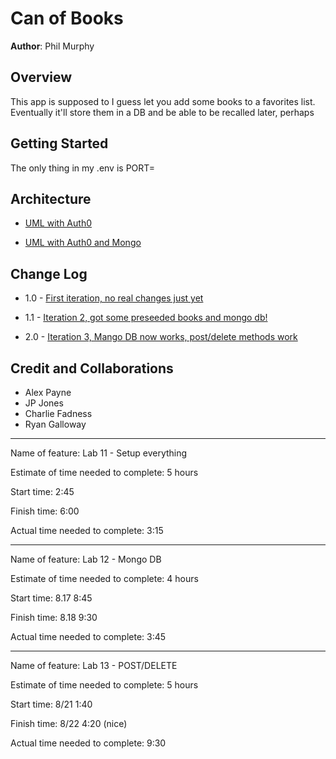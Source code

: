 # Can of Books

**Author**: Phil Murphy

## Overview

This app is supposed to I guess let you add some books to a favorites list. Eventually it'll store them in a DB and be able to be recalled later, perhaps

## Getting Started

The only thing in my .env is PORT=

## Architecture

* [UML with Auth0](umls/uml_for_auth0.png)

* [UML with Auth0 and Mongo](umls/uml-auth0-mongo.png)

## Change Log

* 1.0 - [First iteration, no real changes just yet](https://github.com/phmurphy212/can-of-books-backend/pull/2)

* 1.1 - [Iteration 2, got some preseeded books and mongo db!](https://github.com/phmurphy212/can-of-books-backend/pull/4)

* 2.0 - [Iteration 3, Mango DB now works, post/delete methods work](https://github.com/phmurphy212/can-of-books-backend/pull/3)

## Credit and Collaborations

* Alex Payne
* JP Jones
* Charlie Fadness
* Ryan Galloway

____________________________

Name of feature: Lab 11 - Setup everything

Estimate of time needed to complete: 5 hours

Start time: 2:45

Finish time: 6:00

Actual time needed to complete: 3:15

____________________________

Name of feature: Lab 12 - Mongo DB

Estimate of time needed to complete: 4 hours

Start time: 8.17 8:45

Finish time: 8.18 9:30

Actual time needed to complete: 3:45

____________________________

Name of feature: Lab 13 - POST/DELETE

Estimate of time needed to complete: 5 hours

Start time: 8/21 1:40

Finish time: 8/22 4:20 (nice)

Actual time needed to complete: 9:30
